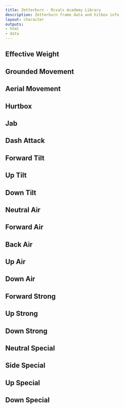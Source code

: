```yaml
---
title: Zetterburn - Rivals Academy Library
description: Zetterburn frame data and hitbox info
layout: character
outputs:
- html
- data
---
```


## Effective Weight
## Grounded Movement
## Aerial Movement
## Hurtbox

## Jab
## Dash Attack
## Forward Tilt
## Up Tilt
## Down Tilt

## Neutral Air
## Forward Air
## Back Air
## Up Air
## Down Air

## Forward Strong
## Up Strong
## Down Strong

## Neutral Special
## Side Special
## Up Special
## Down Special
